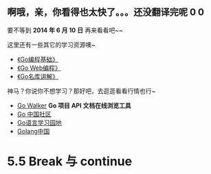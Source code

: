 ## 啊哦，亲，你看得也太快了。。。还没翻译完呢 0 0

要不等到 **2014 年 6 月 10 日** 再来看看吧~~

这里还有一些其它的学习资源噢~

 - [《Go编程基础》](https://github.com/Unknwon/go-fundamental-programming)
 - [《Go Web编程》](https://github.com/astaxie/build-web-application-with-golang)
 - [《Go名库讲解》](https://github.com/Unknwon/go-rock-libraries-showcases)

神马？你说你不想学习？那好吧，去逛逛看看行情也行~

- [Go Walker](https://gowalker.org) **Go 项目 API 文档在线浏览工具**
- [Go 中国社区](http://bbs.go-china.org)
- [Go语言学习园地](http://studygolang.com/)
- [Golang中国](http://golangtc.com)

# 5.5 Break 与 continue